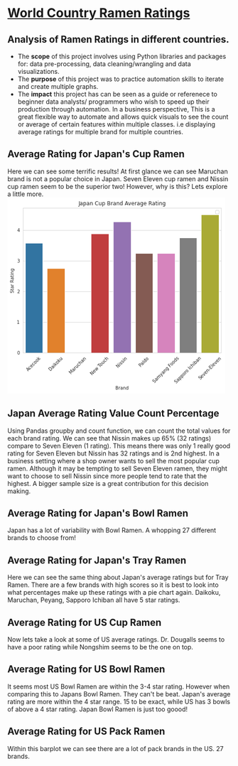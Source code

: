 # [World Country Ramen Ratings](https://jdelva2.github.io/World-Country-Ramen-Ratings/)


## Analysis of Ramen Ratings in different countries.
- The **scope** of this project involves using Python libraries and packages for: data pre-processing, data cleaning/wrangling and data visualizations.
- The **purpose** of this project was to practice automation skills to iterate and create multiple graphs.
- The **impact** this project has can be seen as a guide or referenece to beginner data analysts/ programmers who wish to speed up their production through automation. In a business perspective, This is a great flexible way to automate and allows quick visuals to see the count or average of certain features within multiple classes. i.e displaying average ratings for multiple brand for multiple countries.

## Average Rating for Japan's Cup Ramen
  Here we can see some terrific results! At first glance we can see Maruchan brand is not a popular choice in Japan. Seven Eleven cup ramen and Nissin cup ramen seem to be the superior two!
  However, why is this? Lets explore a little more.
![](https://raw.githubusercontent.com/jdelva2/World-Country-Ramen-Ratings/main/Graphs%20%26%20Results/Japan_cup_barplot.png)
## Japan Average Rating Value Count Percentage 
  Using Pandas groupby and count function, we can count the total values for each brand rating. We can see that Nissin makes up 65% (32 ratings) compare to Seven Eleven (1 rating).
  This means there was only 1 really good rating for Seven Eleven but Nissin has 32 ratings and is 2nd highest. In a business setting where a shop owner wants to sell the most popular cup ramen. Although it may be tempting to sell Seven Eleven ramen, they might want to choose to sell Nissin since more people tend to rate that the highest. A bigger sample size is a great contribution for this decision making.
![]()
## Average Rating for Japan's Bowl Ramen
Japan has a lot of variability with Bowl Ramen. A whopping 27 different brands to choose from!
![]()
## Average Rating for Japan's Tray Ramen
Here we can see the same thing about Japan's average ratings but for Tray Ramen. There are a few brands with high scores so it is best to look into what percentages make up these ratings with a pie chart again. Daikoku, Maruchan, Peyang, Sapporo Ichiban all have 5 star ratings.
![]()
## Average Rating for US Cup Ramen
Now lets take a look at some of US average ratings. Dr. Dougalls seems to have a poor rating while Nongshim seems to be the one on top.
![]()
## Average Rating for US Bowl Ramen
It seems most US Bowl Ramen are within the 3-4 star rating. However when comparing this to Japans Bowl Ramen. They can't be beat. Japan's average rating are more within the 4 star range. 15 to be exact, while US has 3 bowls of above a 4 star rating. Japan Bowl Ramen is just too goood!
![]()
## Average Rating for US Pack Ramen
Within this barplot we can see there are a lot of pack brands in the US. 27 brands.
![]()
